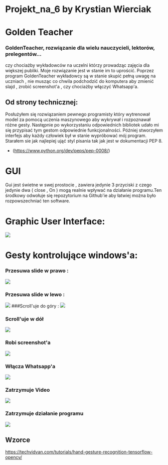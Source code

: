 # Projekt_na_6 by Krystian Wierciak
# Golden Teacher
### GoldenTeacher, rozwiązanie dla wielu nauczycieli, lektorów, prelegentów... 
czy chociażby wykładowców na uczelni którzy prowadząc zajęcia dla większej publiki. Moje rozwiązanie jest w stanie im to
uprościć. Poprzez program GoldenTeacher wykładowcy są w stanie skupić pełną uwagę na uczniach , nie musząc co chwila
podchodzić do komputera aby zmienić slajd , zrobić screenshot'a , czy chociażby włączyć Whatsapp'a. 
## Od strony technicznej:
Posłużyłem się rozwiązaniem pewnego programisty który wytrenował model za pomocą uczenia maszynowego aby wykrywał i 
rozpoznawał różne gesty. Następnie po wykorzystaniu odpowiednich bibliotek udało mi się przypisać tym gestom 
odpowiednie funkcjonalności. Później stworzyłem interfejs aby każdy człowiek był w stanie wypróbować mój program. 
Starałem sie jak najlepiej ująć styl pisania tak jak jest w dokumentacji PEP 8.
* (https://www.python.org/dev/peps/pep-0008/)
# GUI
Gui jest świetne w swej prostocie , zawiera jedynie 3 przyciski z czego jedynie dwa ( close , On ) mogą realnie 
wpływać na działanie programu.Ten środkowy odwołuje się repozytorium na Github'ie aby łatwiej można  było rozpowszechniać
ten software.
# Graphic User Interface: 
![](../../../Desktop/opis_gestow/gui.png)
# Gesty kontrolujące windows'a:
### Przesuwa slide w prawo :
![](../../../Desktop/opis_gestow/slide_right.png)
### Przesuwa slide w lewo : 
![](../../../Desktop/opis_gestow/slide_left.png)
###Scroll'uje do góry :
![](../../../Desktop/opis_gestow/up.png)
### Scroll'uje w dół
![](../../../Desktop/opis_gestow/down.png)
### Robi screenshot'a
![](../../../Desktop/opis_gestow/screenshot.png)
### Włącza Whatsapp'a
![](../../../Desktop/opis_gestow/turn_on_whatsapp.png)
### Zatrzymuje Video
![](../../../Desktop/opis_gestow/stop.png)
### Zatrzymuje działanie programu
![](../../../Desktop/opis_gestow/close.png)
## Wzorce
https://techvidvan.com/tutorials/hand-gesture-recognition-tensorflow-opencv/